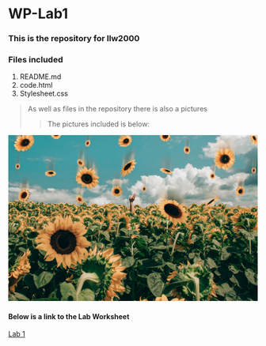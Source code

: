 # WP-Lab1

### This is the repository for llw2000

### Files included
1. README.md
2. code.html
3. Stylesheet.css
  
> As well as files in the repository there is also a pictures
> > The pictures included is below:

![Alt text](/sunflower1.jpg "sunflower")

#### Below is a link to the Lab Worksheet
[Lab 1](https://canvas.hw.ac.uk/courses/5395/assignments/44108)
